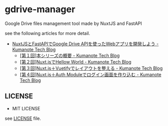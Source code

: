 # gdrive-manager

Google Drive files management tool made by NuxtJS and FastAPI

see the following articles for more detail.

- [NuxtJSとFastAPIでGoogle Drive APIを使ったWebアプリを開発しよう - Kumanote Tech Blog](https://kumano-te.com/series/develop-gdrive-manager-with-nuxtjs-and-fastapi)
  - [[第１回]本シリーズの概要 - Kumanote Tech Blog](https://kumano-te.com/series/develop-gdrive-manager-with-nuxtjs-and-fastapi/about-gdrive-manager)
  - [[第２回]Nuxt.jsでHellow World - Kumanote Tech Blog](https://kumano-te.com/series/develop-gdrive-manager-with-nuxtjs-and-fastapi/nuxtjs-vuetify-hellow-world)
  - [[第３回]Nuxt.js＋Vuetifyでレイアウトを整える - Kumanote Tech Blog](https://kumano-te.com/series/develop-gdrive-manager-with-nuxtjs-and-fastapi/nuxtjs-vuetify-develop-layout)
  - [[第４回]Nuxt.js＋Auth Moduleでログイン画面を作り込む - Kumanote Tech Blog](https://kumano-te.com/series/develop-gdrive-manager-with-nuxtjs-and-fastapi/nuxtjs-vuetify-google-oauth2-login)

## LICENSE

- MIT LICENSE

see [LICENSE](./LICENSE) file.
